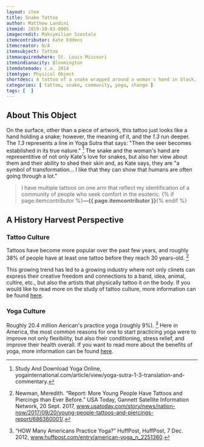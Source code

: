 ```yaml
---
layout: item
title: Snake Tattoo
author: Matthew Landini
itemid: 2019-10-03-0005
imagecredit: Maksymilian Szostalo
itemcontributor: Kate Eddens
itemcreator: N/A
itemsubject: Tattoo
itemacquiredwhere: St. Louis Missouri
itemindianacity: Bloomington
itemdatemade: c.a. 2014
itemtype: Physical Object
shortdesc: A tattoo of a snake wrapped around a woman's hand in black, blue, and orange, with a *1.3*. 
categories: [ tattoo, snake, community, yoga, change ]
tags: [  ]
---
```

## About This Object

On the surface, other than a piece of artwork, this tattoo just looks like a hand holding a snake; however, the meaning of it, and the *1.3* run deeper. The *1.3* represents a line in Yoga Sutra that says: "Then the seer becomes established in its true nature." [^1] The snake and the woman's hand are representitive of not only Kate's love for snakes, but also her view about them and their ability to shed their skin and, as Kate says, they are "a symbol of transformation... I like that they can show that humans are often going through a lot."

>I have multiple tattoos on one arm that reflect my identification of a community of people who seek comfort in the esoteric. {% if page.itemcontributor %}**—{{ page.itemcontributor }}**{% endif %}


## A History Harvest Perspective
### Tattoo Culture

Tattoos have become more popular over the past few years, and roughly 38% of people have at least one tattoo before they reach 30 years-old. [^2]

This growing trend has led to a growing industry where not only clinets can express their creative freedom and connections to a band, idea, animal, cultire, etc., but also the artists that physically tattoo it on the body. If you would like to read more on the study of tattoo culture, more information can be found [here](https://www.smithsonianmag.com/arts-culture/looking-at-the-worlds-tattoos-60545660/).

### Yoga Culture

Roughly 20.4 million Aerican's practice yoga (roughly 9%). [^3] Here in America, the most common reasons for one to start practicing yoga were to improve not only flexibility, but also their conditioning, stress relief, and improve their health overall. If you want to read more about the benefits of yoga, more information can be found [here](https://www.yogajournal.com/lifestyle/count-yoga-38-ways-yoga-keeps-fit).
 
 
[^1]: Study And Download Yoga Online, yogainternational.com/article/view/yoga-sutra-1-3-translation-and-commentary.
[^2]: Newman, Meredith. “Report: More Young People Have Tattoos and Piercings than Ever Before.” USA Today, Gannett Satellite Information Network, 20 Sept. 2017, www.usatoday.com/story/news/nation-now/2017/09/20/young-people-tattoos-and-piercings-report/686360001/.
[^3]: “HOW Many Americans Practice Yoga?” HuffPost, HuffPost, 7 Dec. 2012, www.huffpost.com/entry/american-yoga_n_2251360.
